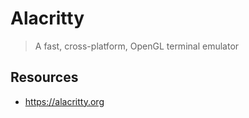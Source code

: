 # Alacritty

> A fast, cross-platform, OpenGL terminal emulator

## Resources

- https://alacritty.org
